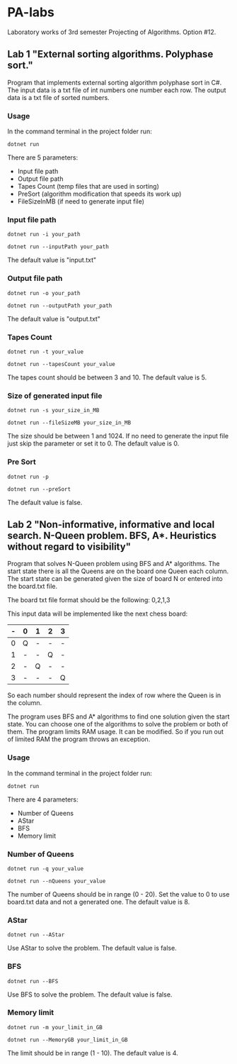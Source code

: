 # PA-labs
Laboratory works of 3rd semester Projecting of Algorithms. Option #12.

## Lab 1 "External sorting algorithms. Polyphase sort."
Program that implements external sorting algorithm polyphase sort in C#.
The input data is a txt file of int numbers one number each row.
The output data is a txt file of sorted numbers.
### Usage
In the command terminal in the project folder run:
```
dotnet run
```
There are 5 parameters:
- Input file path
- Output file path
- Tapes Count (temp files that are used in sorting)
- PreSort (algorithm modification that speeds its work up)
- FileSizeInMB (if need to generate input file)

### Input file path
```
dotnet run -i your_path
```
```
dotnet run --inputPath your_path
```
The default value is "input.txt"

### Output file path
```
dotnet run -o your_path
```
```
dotnet run --outputPath your_path
```
The default value is "output.txt"

### Tapes Count
```
dotnet run -t your_value
```
```
dotnet run --tapesCount your_value
```
The tapes count should be between 3 and 10. The default value is 5.

### Size of generated input file
```
dotnet run -s your_size_in_MB
```
```
dotnet run --fileSizeMB your_size_in_MB
```
The size should be between 1 and 1024. If no need to generate the input file just skip the parameter or set it to 0. The default value is 0.

### Pre Sort
```
dotnet run -p
```
```
dotnet run --preSort
```
The default value is false.

## Lab 2 "Non-informative, informative and local search. N-Queen problem. BFS, A*. Heuristics without regard to visibility"
Program that solves N-Queen problem using BFS and A* algorithms. The start state there is all the Queens are on the board one Queen each column. The start state can be generated given the size of board N or entered into the board.txt file.

The board txt file format should be the following: 0,2,1,3

This input data will be implemented like the next chess board:

| - | 0 | 1 | 2 | 3 |
| :---: |:---:| :---:| :---:| :---:|
|  0  | Q | - | - | - |
|  1  | - | - | Q | - |
|  2  | - | Q | - | - |
|  3  | - | - | - | Q |

So each number should represent the index of row where the Queen is in the column.

The program uses BFS and A* algorithms to find one solution given the start state. You can choose one of the algorithms to solve the problem or both of them. The program limits RAM usage. It can be modified. So if you run out of limited RAM the program throws an exception.

### Usage
In the command terminal in the project folder run:
```
dotnet run
```
There are 4 parameters:
- Number of Queens
- AStar
- BFS
- Memory limit

### Number of Queens
```
dotnet run -q your_value
```
```
dotnet run --nQueens your_value
```

The number of Queens should be in range (0 - 20). Set the value to 0 to use board.txt data and not a generated one.
The default value is 8.

### AStar
```
dotnet run --AStar
```
Use AStar to solve the problem.
The default value is false.

### BFS
```
dotnet run --BFS
```
Use BFS to solve the problem.
The default value is false.

### Memory limit
```
dotnet run -m your_limit_in_GB
```
```
dotnet run --MemoryGB your_limit_in_GB
```
The limit should be in range (1 - 10).
The default value is 4.